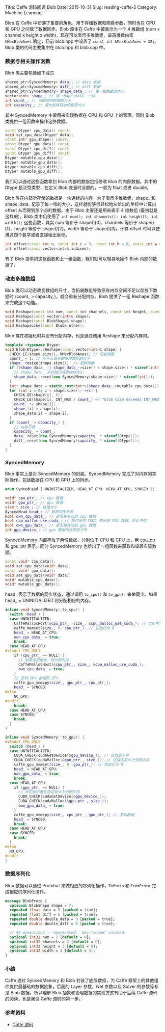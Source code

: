 Title: Caffe 源码阅读 Blob
Date: 2015-10-31
Slug: reading-caffe-2
Category: Machine Learning


Blob 在 Caffe 中扮演了重要的角色，用于存储数据和网络参数，同时也在 CPU 和 GPU 之间做了数据同步。Blob 原本在 Caffe 中被表示为一个 4 维数组 (num x channel x height x width)，现在可以表示多维数组，最高维数由宏 `kMaxBlobAxes` 确定，目前 blob.hpp 中设置了 `const int kMaxBlobAxes = 32;`。Blob 类的代码主要集中在 blob.hpp 和 blob.cpp 中。

### 数据与相关操作函数

Blob 类主要包括如下成员

```cpp
shared_ptr<SyncedMemory> data_; // data 数据
shared_ptr<SyncedMemory> diff_; // diff 数据
shared_ptr<SyncedMemory> shape_data_; // 每一维数据的大小
vector<int> shape_; // 跟 shape_data_ 一样
int count_; // 当前容纳的数据大小
int capacity_; // 最大能够容纳的数据大小
```

其中 SyncedMemory 主要用来实现数据在 CPU 和 GPU 上的管理。同时 Blob 类提供一组函数来操作这些数据。

```cpp
const Dtype* cpu_data() const;
void set_cpu_data(Dtype* data);
const int* gpu_shape() const;
const Dtype* gpu_data() const;
const Dtype* cpu_diff() const;
const Dtype* gpu_diff() const;
Dtype* mutable_cpu_data();
Dtype* mutable_gpu_data();
Dtype* mutable_cpu_diff();
Dtype* mutable_gpu_diff();
```

我们可以通过这些函数拿到 Blob 内部的数据包括修改 Blob 的内部数据。其中的 Dtype 是泛型类型，在定义 Blob 变量时设置的，一般为 float 或者 double。

Blob 类在内部所存储的数据是一块连续的内存，为了表示多维数组，shape_ 和 shape_data_ 记录了每一维的大小，这样就能够很轻松地从给出的坐标中计算出 offset 从而得到那个点的数据。由于 Blob 主要还是用来表示 4 维数组 (最初就是这样的)，Blob 类中仍使用了 `int num(); int channels(); int height(); int width();` 这些函数，其实 num 等价于 shape()[0]，channels 等价于 shape()[1]，height 等价于 shape()[2]，width 等价于 shape()[3]。计算 offset 时可以使用这四个数字或者直接给出坐标。

```cpp
int offset(const int n, const int c = 0, const int h = 0, const int w = 0);
int offset(const vector<int>& indices);
```

有了 Blob 提供的这组函数和上一组函数，我们就可以轻易地操作 Blob 内部的数据了。

### 动态多维数组

Blob 类可以动态改变数组的尺寸，当拓展数组导致原有内存空间不足以存放下数据时 (count_ > capacity_)，就会重新分配内存。Blob 提供了一组 Reshape 函数来完成这个功能。

```cpp
void Reshape(const int num, const int channels, const int height, const int width); // Deprecated
void Reshape(const vector<int>& shape);
void Reshape(const BlobShape& shape);
void ReshapeLike(const Blob& other);
```

Blob 类在初始化时并没有分配内存，也是通过调用 Reshape 来分配内存的。

```cpp
template <typename Dtype>
void Blob<Dtype>::Reshape(const vector<int>& shape) {
  CHECK_LE(shape.size(), kMaxBlobAxes); // 检查维数
  count_ = 1; // 用于计算新的多维数组的大小
  shape_.resize(shape.size()); // 更新维数
  if (!shape_data_ || shape_data_->size() < shape.size() * sizeof(int)) {
    // shape_data_ 未初始化或者内存太小
    shape_data_.reset(new SyncedMemory(shape.size() * sizeof(int)));
  }
  int* shape_data = static_cast<int*>(shape_data_->mutable_cpu_data());
  for (int i = 0; i < shape.size(); ++i) {
    CHECK_GE(shape[i], 0);
    CHECK_LE(shape[i], INT_MAX / count_) << "blob size exceeds INT_MAX";
    count_ *= shape[i];
    shape_[i] = shape[i];
    shape_data[i] = shape[i];
  }
  if (count_ > capacity_) {
    // 内存不够
    capacity_ = count_;
    data_.reset(new SyncedMemory(capacity_ * sizeof(Dtype)));
    diff_.reset(new SyncedMemory(capacity_ * sizeof(Dtype)));
  }
}
```

### SyncedMemory

Blob 事实上是对 SyncedMemory 的封装。SyncedMemory 完成了对内存的实际操作，包括数据在 CPU 和 GPU 上的同步。

```cpp
enum SyncedHead { UNINITIALIZED, HEAD_AT_CPU, HEAD_AT_GPU, SYNCED };

void* cpu_ptr_; // cpu 数据
void* gpu_ptr_; // gpu 数据
size_t size_; // 数据大小
SyncedHead head_; // 数据同步状态
bool own_cpu_data_; // 是否拥有当前 cpu 数据
bool cpu_malloc_use_cuda_; // 是否采用 CUDA 来分配 CPU 数据，默认不用
bool own_gpu_data_; // 是否拥有当前 gpu 数据
int gpu_device_; // gpu 数据所在的显卡号
```

SyncedMemory 内部存放了两份数据，分别位于 CPU 和 GPU 上，用 cpu_ptr 和 gpu_ptr 表示。同时 SyncedMemory 也给出了一组函数来获取和设置实际数据。

```cpp
const void* cpu_data();
void set_cpu_data(void* data);
const void* gpu_data();
void set_gpu_data(void* data);
void* mutable_cpu_data();
void* mutable_gpu_data();
```

head_ 表示了数据的同步状态，通过调用 `to_cpu()` 和 `to_gpu()` 来做同步。如果 head_ = UNINITIALIZED 则分配相应的内存。

```cpp
inline void SyncedMemory::to_cpu() {
  switch (head_) {
  case UNINITIALIZED:
    CaffeMallocHost(&cpu_ptr_, size_, &cpu_malloc_use_cuda_); // 分配内存
    caffe_memset(size_, 0, cpu_ptr_); // 初始化为 0
    head_ = HEAD_AT_CPU;
    own_cpu_data_ = true;
    break;
  case HEAD_AT_GPU:
#ifndef CPU_ONLY
    if (cpu_ptr_ == NULL) {
      // 如果未初始化，则分配内存
      CaffeMallocHost(&cpu_ptr_, size_, &cpu_malloc_use_cuda_);
      own_cpu_data_ = true;
    }
    // 复制 GPU 数据到 CPU
    caffe_gpu_memcpy(size_, gpu_ptr_, cpu_ptr_);
    head_ = SYNCED;
#else
    NO_GPU;
#endif
    break;
  case HEAD_AT_CPU:
  case SYNCED:
    break;
  }
}

inline void SyncedMemory::to_gpu() {
#ifndef CPU_ONLY
  switch (head_) {
  case UNINITIALIZED:
    CUDA_CHECK(cudaGetDevice(&gpu_device_)); // 获取显卡号
    CUDA_CHECK(cudaMalloc(&gpu_ptr_, size_)); // 在指定显卡上分配内存
    caffe_gpu_memset(size_, 0, gpu_ptr_); // 初始化为 0
    head_ = HEAD_AT_GPU;
    own_gpu_data_ = true;
    break;
  case HEAD_AT_CPU:
    if (gpu_ptr_ == NULL) {
      // 未初始化就在指定显卡上分配内存
      CUDA_CHECK(cudaGetDevice(&gpu_device_));
      CUDA_CHECK(cudaMalloc(&gpu_ptr_, size_));
      own_gpu_data_ = true;
    }
    caffe_gpu_memcpy(size_, cpu_ptr_, gpu_ptr_); // 复制数据
    head_ = SYNCED;
    break;
  case HEAD_AT_GPU:
  case SYNCED:
    break;
  }
#else
  NO_GPU;
#endif
}
```

### 数据序列化

Blob 数据可以通过 Protobuf 来做相应的序列化操作，`ToProto` 和 `FromProto` 完成相应的序列化操作。

```protobuf
message BlobProto {
  optional BlobShape shape = 7;
  repeated float data = 5 [packed = true];
  repeated float diff = 6 [packed = true];
  repeated double double_data = 8 [packed = true];
  repeated double double_diff = 9 [packed = true];

  // 4D dimensions -- deprecated.  Use "shape" instead.
  optional int32 num = 1 [default = 0];
  optional int32 channels = 2 [default = 0];
  optional int32 height = 3 [default = 0];
  optional int32 width = 4 [default = 0];
}
```

### 小结

Caffe 通过 SyncedMemory 和 Blob 封装了底层数据，为 Caffe 框架上的其他组件提供最基础的数据抽象，后面的 Layer 参数，Net 参数以及 Solver 的参数等都是 Blob 数据，所以理解 Blob 抽象和管理数据的实现方式有助于后续 Caffe 源码的阅读，也是阅读 Caffe 源码的第一步。

### 参考资料

- [Caffe 源码](https://github.com/BVLC/caffe)

